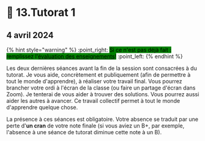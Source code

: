 # 🖖 13.Tutorat 1

## 4 avril 2024

{% hint style="warning" %}
:point\_right: <mark style="background-color:green;">Si ce n'est pas déjà fait : remplissez l'</mark>[<mark style="background-color:green;">évaluation des enseignements</mark>](https://evaluation.uqam.ca/)<mark style="background-color:green;">!</mark> :point\_left:
{% endhint %}

Les deux dernières séances avant la fin de la session sont consacrées à du tutorat. Je vous aide, concrètement et publiquement (afin de permettre à tout le monde d'apprendre), à réaliser votre travail final. Vous pourrez brancher votre ordi à l'écran de la classe (ou faire un partage d'écran dans Zoom). Je tenterai de vous aider à trouver des solutions. Vous pourrez aussi aider les autres à avancer. Ce travail collectif permet à tout le monde d'apprendre quelque chose.

La présence à ces séances est obligatoire. Votre absence se traduit par une perte d'**un cran** de votre note finale (si vous aviez un B+, par exemple, l'absence à une séance de tutorat diminue cette note à un B).
